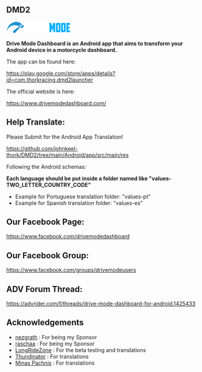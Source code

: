 ## DMD2

![DMD2 LOGO](drivemode_logo.png)

**Drive Mode Dashboard is an Android app that aims to transform your Android device in a motorcycle dashboard.**

The app can be found here:

https://play.google.com/store/apps/details?id=com.thorkracing.dmd2launcher



The official website is here:

https://www.drivemodedashboard.com/




## Help Translate:

Please Submit for the Android App Translation!

https://github.com/johnkeel-thork/DMD2/tree/main/Android/app/src/main/res


Following the Android schemas:

**Each language should be put inside a folder named like "values-TWO_LETTER_COUNTRY_CODE"**

- Example for Portuguese translation folder: "values-pt"
- Example for Spanish translation folder: "values-es"




## Our Facebook Page:
https://www.facebook.com/drivemodedashboard


## Our Facebook Group:
https://www.facebook.com/groups/drivemodeusers

    
## ADV Forum Thread:
https://advrider.com/f/threads/drive-mode-dashboard-for-android.1425433



## Acknowledgements
* [nezgrath](https://github.com/nezgrath) : For being my Sponsor
* [raschaa](https://github.com/raschaa) : For being my Sponsor
* [LongRideZone](https://www.facebook.com/longridezone) : For the beta testing and translations
* [Thundinator](https://github.com/Thundinatorp) : For translations
* [Minas Pachnis](https://github.com/mpachnis) : For translations


